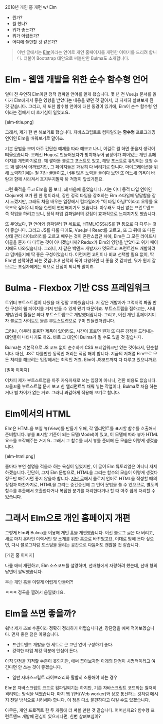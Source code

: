 2018년 개인 홈 개편 w/ Elm

- 뭔가?
- 뭘 했나?
- 뭐가 좋든가?
- 뭐가 어렵든가?
- 어디에 쓸만할 것 같은가?

> 이번 글에서는 [Elm](https://elm-lang.org)이라는 언어로 개인 홈페이지를 개편한 이야기를 드리려 합니다. 더불어 Bootstrap 대안으로 써볼만한  Bulma도 소개합니다.

# Elm - 웹앱 개발을 위한 순수 함수형 언어

얼마 전 우연히 Elm이란 정적 컴파일 언어를 알게 됐습니다. 몇 년 전 Vue.js 문서를 읽다가 Elm에게서 좋은 영향을 받았다는 내용을 봤던 것 같아서, 더 자세히 살펴보게 된 것 같습니다. 그리고, 저 또한 함수형 언어에 대한 동경이 있기에, Elm이 순수 함수형 언어라는 점에서 더 호기심이 일었고요.

[elm-title.png]

그래서, 제가 한 번 해보기로 했습니다. 자바스크립트로 컴파일되는 **함수형** 프로그래밍 언어인 Elm을 배워보기로 말이죠.

기본 문법을 보며 아주 간단한 예제를 따라 해보고 나니, 이걸로 뭘 하면 좋을지 생각이 떠올랐습니다. 오래전 Hugo로 만들어뒀다가 방치해두어 곰팡이가 피어있는 개인 홈페이지를 개편하기로요. 꽤 쌓아둔 블로그 포스트도 있고, 해당 포스트로 유입되는 요청 수도 꽤 많아서 아까웠지만, 그 페이지들은 과감히 다 버리기로 합니다. 마이그레이션을 위해 노력하기에는 철 지난 글들이고, 너무 많은 노력을 들이다 보면 또 어느새 의욕이 바람과 함께 사라져서 흐지부지될까 봐 걱정이 앞섰거든요.

그런 목적을 두고 Elm을 좀 보니, 꽤 마음에 들었습니다. 저는 이미 동적 타입 언어인 Clojure에 코가 꿴  한 명이라서, 강한 정적 타입을 강조하는 Elm 스타일에 답답함을 잠시 느꼈지만, 그래도 처음 배우는 입장에서 컴파일러가 "이 타입 아님!"이라고 오류를 요목조목 짚어주니 마음 한편이 편안해지기도 했습니다. 아무래도 자신 없는 프런트엔드 쪽 작업을 하려고 보니, 정적 타입 컴파일러의 강점이 효과적으로 느껴지기도 했습니다.

또 무엇보다, 한 언어와 컴파일러 한 세트로, HTML/CSS/JS를 한 통으로 다 다루는 것이 좋습니다. 그리고 JS를 다룰 때에도, Vue.js나 React를 고르고, 또 그 뒤에 또 다른 상태 관리 라이브러리를 고르고 배우는 것이 혼란스럽던 차에, Elm은 그 모든 라이프사이클을 혼자 다 다루는 것이 아니겠습니까? Redux가 Elm의 영향을 받았다고 위키 페이지에도 나와있습니다. 그러니, 저 같은 백엔드 개발자가 멋모르고 프런트엔드 개발하려고 덤벼들기에 딱 좋은 구성이었습니다. 이런저런 고민이나 비교 선택할 필요 없이, 딱 Elm만 선택하면 되는 것입니다! 선택의 폭이 다양하면 더 좋을 것 같지만, 뭐가 뭔지 잘 모르는 초심자에게는 역으로 단점이 되니까 말이죠.

# Bulma - Flexbox 기반 CSS 프레임워크

트위터 부트스트랩이 나왔을 때 정말 고마웠습니다. 저 같은 개발자가 그럭저럭 봐줄 만한 구성의 웹 페이지를 거저 만들 수 있게 됐기 때문이죠. 부트스트랩을 접하고는, 사내 개발/관리 툴들은 죄다 부트스트랩으로 개발했더랍니다. 그리고, 이전 개인 홈페이지이자 블로그 사이트도 물론 부트스트랩으로 꾸며 만들었더랍니다.

그러나, 아무리 훌륭한 제품이 있더라도, 시간이 흐르면 뭔가 또 다른 강점을 드러내는 대안들이 나타나기도 하죠. 바로 그 대안이 Bulma가 될 수도 있을 것 같습니다.

Bulma는 기본적으로 JS 코드 없이 순수하게 CSS 프레임워크만 있는 것이라서, 단순합니다. 대신, JS로 다룰만한 동적인 처리는 직접 해야 합니다. 지금의 저처럼 Elm으로 모든 처리를 해보려는 입장에서는 최적인 거죠. Elm이 JS코드까지 다 다루고 있으니까요.

[벌마 이미지]

어차피 제가 부트스트랩을 아주 자유자재로 쓰는 입장이 아니니, 전환 비용도 없습니다. 꼬물꼬물 부트스트랩 문서 보고 한 엘리먼트씩 채워 넣는 작업이나, Bulma로 처음 하는 거나 별 차이가 없는 거죠. 그러니 과감하게 적용해 보기로 합니다.

# Elm에서의 HTML

Elm은 HTML을 보일 뷰(View)를 만들기 위해, 각 엘리먼트를 표시할 함수를 호출해서 준비합니다. 뷰를 표시할 기준이 되는 모델(Model)이 있고, 이 모델에 따라 뷰가 HTML요소를 조작해주는 거지요. 그래서 그 함수를 써서 뷰를 준비해 둔 모습은 이렇게 생겼습니다.

[elm-html.png]

줄마다 부연 설명을 적을까 하는 욕심이 일었지만, 이 글이 Elm 튜토리얼은 아니니 자제하겠습니다. 간단히, 그저 Elm 문법으로, HTML을 그리는 함수의 모습이 이렇게 생겼다 정도만 봐주시면 좋지 않을까 합니다. [지난 글](https://medium.com/happyprogrammer-in-jeju/개발자가-글을-올리는-방법-f7d35da1d49d)에서 클로저 언어로 HTML을 작성할 때의 장점과 마찬가지로, HTML을 그리는 중간중간에 그 언어 문법을 쓸 수 있으므로, 별도의 함수를 추출해서 호출한다거나 복잡한 분기를 처리한다거나 할 때 아주 쉽게 처리할 수 있습니다.

# 그래서 Elm으로 개인 홈페이지 개편

그렇게 Elm과 Bulma를 이용해 개인 홈을 개편했습니다. 이전 블로그 글은 다 버리고, 새로 마치 온라인 이력서인 양 소개를 위한 홈으로 바꾸었고요, 이대로 맘에 든다 싶으면, 다시 블로그처럼 포스팅을 올리는 공간으로 다듬어도 괜찮을 것 같습니다.

[개인 홈 이미지]

나름 애써 개편하고, Elm 소스코드를 설명하며, 선배형에게 자랑하려 했는데, 선배 형의 답변이 짤막했습니다.

무슨 개인 홈을 이렇게 어렵게 만들어?!

ㅋㅋㅋ 정곡을 찔려서 움찔했네요.

# Elm을 쓰면 좋을까?

워낙 제가 초보 수준이라 정확히 정리하기 어렵습니다만, 장단점을 애써 적어보겠습니다. 먼저 좋은 점은 이렇습니다.

- 프런트엔드 개발을 한 세트로 큰 고민 없이 구성하기 좋다.
- 강력한 타입 체킹 덕분에 안심이 든다.

아직 단점을 지적할 수준이 못되지만, 애써 꼽아보자면 아래의 단점이 치명적이라고 여긴다면 안 쓰는 것이 좋겠습니다.

- 일반 자바스크립트 라이브러리와 활발히 소통해야 하는 경우

Elm은 자바스크립트 코드로 컴파일되기는 하지만, 기존 자바스크립트 코드와는 철저히 격리되는 방식을 택했습니다. 마치 웹 워커(Web worker)와 상호 통신하는 것처럼 메시지 전달 방식으로 처리해야 합니다. 이 점은 다소 불편하다고 여길 수도 있겠습니다.

아무튼, 개인 프로젝트 한 두 개쯤에 더 써볼 만한 것 같습니다. 어떠신지요? 함수형 프런트엔드 개발에 관심이 있으시다면, 한번 살펴보심이?
